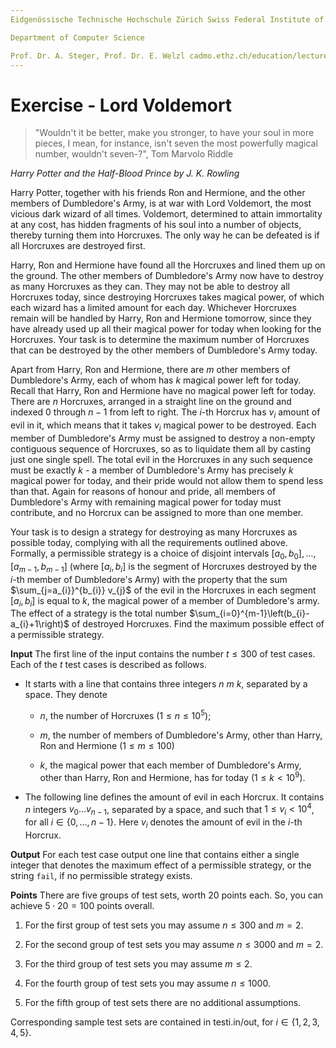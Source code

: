 ```yaml
---
Eidgenössische Technische Hochschule Zürich Swiss Federal Institute of Technology Zurich Algorithms Lab HS22

Department of Computer Science

Prof. Dr. A. Steger, Prof. Dr. E. Welzl cadmo.ethz.ch/education/lectures/HS22/algolab
---
```


# Exercise - Lord Voldemort

> "Wouldn't it be better, make you stronger, to have your soul in more pieces, I mean, for instance, isn't seven the most powerfully magical number, wouldn't seven-?", Tom Marvolo Riddle

*Harry Potter and the Half-Blood Prince by J. K. Rowling*

Harry Potter, together with his friends Ron and Hermione, and the other members of Dumbledore's Army, is at war with Lord Voldemort, the most vicious dark wizard of all times. Voldemort, determined to attain immortality at any cost, has hidden fragments of his soul into a number of objects, thereby turning them into Horcruxes. The only way he can be defeated is if all Horcruxes are destroyed first.

Harry, Ron and Hermione have found all the Horcruxes and lined them up on the ground. The other members of Dumbledore's Army now have to destroy as many Horcruxes as they can. They may not be able to destroy all Horcruxes today, since destroying Horcruxes takes magical power, of which each wizard has a limited amount for each day. Whichever Horcruxes remain will be handled by Harry, Ron and Hermione tomorrow, since they have already used up all their magical power for today when looking for the Horcruxes. Your task is to determine the maximum number of Horcruxes that can be destroyed by the other members of Dumbledore's Army today.

Apart from Harry, Ron and Hermione, there are $m$ other members of Dumbledore's Army, each of whom has $k$ magical power left for today. Recall that Harry, Ron and Hermione have no magical power left for today. There are $n$ Horcruxes, arranged in a straight line on the ground and indexed 0 through $n-1$ from left to right. The $i$-th Horcrux has $v_{i}$ amount of evil in it, which means that it takes $v_{i}$ magical power to be destroyed. Each member of Dumbledore's Army must be assigned to destroy a non-empty contiguous sequence of Horcruxes, so as to liquidate them all by casting just one single spell. The total evil in the Horcruxes in any such sequence must be exactly $k$ - a member of Dumbledore's Army has precisely $k$ magical power for today, and their pride would not allow them to spend less than that. Again for reasons of honour and pride, all members of Dumbledore's Army with remaining magical power for today must contribute, and no Horcrux can be assigned to more than one member.

Your task is to design a strategy for destroying as many Horcruxes as possible today, complying with all the requirements outlined above. Formally, a permissible strategy is a choice of disjoint intervals $\left[a_{0}, b_{0}\right], \ldots,\left[a_{m-1}, b_{m-1}\right]$ (where $\left[a_{i}, b_{i}\right]$ is the segment of Horcruxes destroyed by the $i$-th member of Dumbledore's Army) with the property that the sum $\sum_{j=a_{i}}^{b_{i}} v_{j}$ of the evil in the Horcruxes in each segment $\left[a_{i}, b_{i}\right]$ is equal to $k$, the magical power of a member of Dumbledore's army. The effect of a strategy is the total number $\sum_{i=0}^{m-1}\left(b_{i}-a_{i}+1\right)$ of destroyed Horcruxes. Find the maximum possible effect of a permissible strategy.

**Input** The first line of the input contains the number $t \leqslant 300$ of test cases. Each of the $t$ test cases is described as follows.

- It starts with a line that contains three integers $n\ m\ k$, separated by a space. They denote
  - $n$, the number of Horcruxes $\left(1 \leqslant n \leqslant 10^{5}\right)$;

  - $m$, the number of members of Dumbledore's Army, other than Harry, Ron and Hermione $(1 \leqslant m \leqslant 100)$

  - $k$, the magical power that each member of Dumbledore's Army, other than Harry, Ron and Hermione, has for today $\left(1 \leqslant k<10^{9}\right)$.

- The following line defines the amount of evil in each Horcrux. It contains $n$ integers $v_{0} \ldots v_{n-1}$, separated by a space, and such that $1 \leqslant v_{i}<10^{4}$, for all $i \in\{0, \ldots, n-1\}$. Here $v_{i}$ denotes the amount of evil in the $i$-th Horcrux.

**Output** For each test case output one line that contains either a single integer that denotes the maximum effect of a permissible strategy, or the string `fail`, if no permissible strategy exists.

**Points** There are five groups of test sets, worth 20 points each. So, you can achieve $5 \cdot 20=100$ points overall.

1. For the first group of test sets you may assume $n \leqslant 300$ and $m=2$.

2. For the second group of test sets you may assume $n \leqslant 3000$ and $m=2$.

3. For the third group of test sets you may assume $m \leqslant 2$.

4. For the fourth group of test sets you may assume $n \leqslant 1000$.

5. For the fifth group of test sets there are no additional assumptions.

Corresponding sample test sets are contained in testi.in/out, for $i \in\{1,2,3,4,5\}$.
